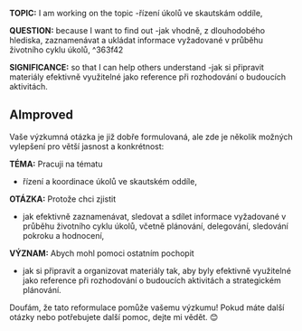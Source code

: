 **TOPIC:** 
I am working on the topic 
-řízení úkolů ve skautskám oddíle, 

**QUESTION:** 
because I want to find out 
-jak vhodně, z dlouhodobého hlediska, zaznamenávat a ukládat informace vyžadované v průběhu životního cyklu úkolů,  ^363f42

**SIGNIFICANCE:** 
so that I can help others understand 
-jak si připravit materiály efektivně využitelné jako reference při rozhodování o budoucích aktivitách.

## AImproved
Vaše výzkumná otázka je již dobře formulovaná, ale zde je několik možných vylepšení pro větší jasnost a konkrétnost:

**TÉMA:** Pracuji na tématu

- řízení a koordinace úkolů ve skautském oddíle,

**OTÁZKA:** Protože chci zjistit

- jak efektivně zaznamenávat, sledovat a sdílet informace vyžadované v průběhu životního cyklu úkolů, včetně plánování, delegování, sledování pokroku a hodnocení,

**VÝZNAM:** Abych mohl pomoci ostatním pochopit

- jak si připravit a organizovat materiály tak, aby byly efektivně využitelné jako reference při rozhodování o budoucích aktivitách a strategickém plánování.

Doufám, že tato reformulace pomůže vašemu výzkumu! Pokud máte další otázky nebo potřebujete další pomoc, dejte mi vědět. 😊